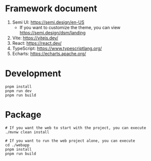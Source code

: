 
# Framework document
1. Semi UI: https://semi.design/en-US
   - If you want to customize the theme, you can view https://semi.design/dsm/landing
2. Vite: https://vitejs.dev/
3. React: https://react.dev/
4. TypeScript: https://www.typescriptlang.org/
5. Echarts: https://echarts.apache.org/

# Development
```
pnpm install
pnpm run dev
pnpm run build
```

# Package
```
# If you want the web to start with the project, you can execute 
./mvnw clean install

# If you want to run the web project alone, you can execute 
cd ./webapp
pnpm install
pnpm run build
```
